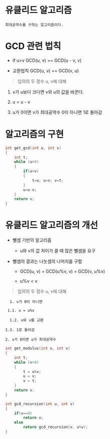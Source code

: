 # 유클리드 알고리즘

    최대공약수를 구하는 알고리즘이다.

# GCD 관련 법칙

- if u>v
    GCD(u, v) == GCD(u - v, v)

- 교환법칙
    GCD(u, v) == GCD(v, u)

> 임의의 두 정수 u, v에 대해

   1. v가 u보다 크다면 v와 u의 값을 바꾼다.

   2. u = u - v

   3. u가 0이면 v가 최대공약수
        0이 아니면 1로 돌아감

# 알고리즘의 구현

```c++
int get_gcd(int u, int v)
{
    int t;
    while (u>0)
    {
        if(u<v)
        {
            t=u; u=v; v=t;
        }
        u=u-v;
    }
    return v;
}
```
# 유클리드 알고리즘의 개선

- 뺄셈 기반의 알고리즘

    - u와 v의 값 차이가 클 때 많은 뺄셈을 요구

- 뺄셈의 결과는 나눗셈의 나머지를 구함

    - GCD(u, v) = GCD(u%v, v) = GCD(v, u%v)

    - u%v < v

> 임의의 두 정수 u, v에 대해

      1. v가 0이 아니면

     1.1. u = u%v

      1.2. u와 v를 교환

    1.3. 1로 돌아감

    2. v가 0이면 u가 최대공약수

```c++
int get_modulus(int u, int v)
{
    int t;
    while (v>0)
    {
        t = u%v;
        u = v;
        v = t;
    }
    return v;
}

int gcd_recursion(int u, int v)
{
    if(v==0)
        return v;
    else
        return gcd_recursion(v, u%v);
}
 ```